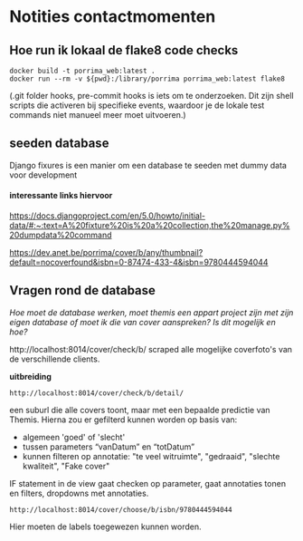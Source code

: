 # Notities contactmomenten

## Hoe run ik lokaal de flake8 code checks
```
docker build -t porrima_web:latest .
docker run --rm -v ${pwd}:/library/porrima porrima_web:latest flake8
```

(.git folder hooks, pre-commit hooks is iets om te onderzoeken.
Dit zijn shell scripts die activeren bij specifieke events, waardoor je de lokale test commands niet manueel meer moet uitvoeren.)

## seeden database

Django fixures is een manier om een database te seeden met dummy data voor development

#### interessante links hiervoor
https://docs.djangoproject.com/en/5.0/howto/initial-data/#:~:text=A%20fixture%20is%20a%20collection,the%20manage.py%20dumpdata%20command

https://dev.anet.be/porrima/cover/b/any/thumbnail?default=nocoverfound&isbn=0-87474-433-4&isbn=9780444594044

## Vragen rond de database
*Hoe moet de database werken, moet themis een appart project zijn met zijn eigen database of 
moet ik die van cover aanspreken? Is dit mogelijk en hoe?*

http://localhost:8014/cover/check/b/ scraped alle mogelijke coverfoto's van de verschillende clients.

**uitbreiding**
```
http://localhost:8014/cover/check/b/detail/
```
een suburl die alle covers toont, maar met een bepaalde predictie van Themis. Hierna zou er gefilterd kunnen worden op basis van:
- algemeen 'goed' of 'slecht'
- tussen parameters “vanDatum” en “totDatum”
- kunnen filteren op annotatie: "te veel witruimte", "gedraaid", "slechte kwaliteit", "Fake cover"

IF statement in de view gaat checken op parameter, gaat annotaties tonen en filters, dropdowns met annotaties.
```
http://localhost:8014/cover/choose/b/isbn/9780444594044
```
Hier moeten de labels toegewezen kunnen worden.
